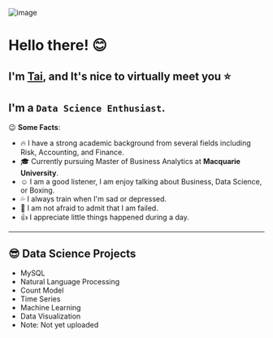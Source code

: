 ![image](https://user-images.githubusercontent.com/80444382/168426618-9ba70472-b123-4860-b15a-5243dba3fdf3.png)

# Hello there! :blush:

## I'm [**Tai**](https://www.linkedin.com/in/tai-pham-716729139/), and It's nice to virtually meet you :star:

I'm a **`Data Science Enthusiast`**.
---
:wink: **Some Facts**:

* :fire: I have a strong academic background from several fields including Risk, Accounting, and Finance.
* :mortar_board: Currently pursuing Master of Business Analytics at **Macquarie University**.
* :relaxed: I am a good listener, I am enjoy talking about Business, Data Science, or Boxing.
* :sweat_drops: I always train when I'm sad or depressed.
* :clap: I am not afraid to admit that I am failed.
* :thumbsup: I appreciate little things happened during a day.
---
## :sunglasses: Data Science Projects

* MySQL
* Natural Language Processing
* Count Model
* Time Series
* Machine Learning
* Data Visualization
* Note: Not yet uploaded
